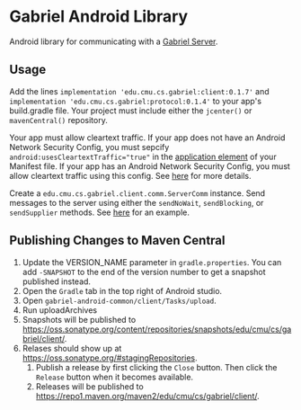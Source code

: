 # Gabriel Android Library

Android library for communicating with a [Gabriel Server](https://github.com/cmusatyalab/gabriel-server-common).

## Usage

Add the lines `implementation 'edu.cmu.cs.gabriel:client:0.1.7'` and `implementation 'edu.cmu.cs.gabriel:protocol:0.1.4'` to your app's build.gradle file. 
Your project must include either the `jcenter()` or `mavenCentral()` repository. 

Your app must allow cleartext traffic. If your app does not have an Android Network Security 
Config, you must sepcify `android:usesCleartextTraffic="true"` in the [application element](https://developer.android.com/guide/topics/manifest/application-element) of your Manifest file. 
If your app has an Android Network Security Config, you must allow cleartext traffic using this
config. See [here](https://developer.android.com/guide/topics/manifest/application-element#usesCleartextTraffic) for more details.

Create a `edu.cmu.cs.gabriel.client.comm.ServerComm` instance.
Send messages to the server using either the `sendNoWait`, `sendBlocking`, or 
`sendSupplier` methods. See [here](https://github.com/cmusatyalab/gabriel-instruction/blob/master/android-client/app/src/main/java/edu/cmu/cs/gabrielclient/network/InstructionComm.java#L102) for an example.

## Publishing Changes to Maven Central

1. Update the VERSION_NAME parameter in `gradle.properties`. You can add
   `-SNAPSHOT` to the end of the version number to get a snapshot published
   instead.
2. Open the `Gradle` tab in the top right of Android studio.
3. Open `gabriel-android-common/client/Tasks/upload`.
4. Run uploadArchives
5. Snapshots will be published to
   https://oss.sonatype.org/content/repositories/snapshots/edu/cmu/cs/gabriel/client/.
6. Relases should show up at https://oss.sonatype.org/#stagingRepositories.
   1. Publish a release by first clicking the `Close` button. Then click the
      `Release` button when it becomes available.
   2. Releases will be published to https://repo1.maven.org/maven2/edu/cmu/cs/gabriel/client/.
